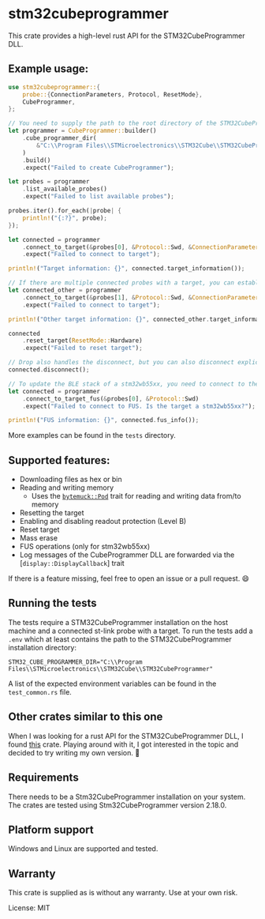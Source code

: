 # stm32cubeprogrammer

This crate provides a high-level rust API for the STM32CubeProgrammer DLL.

## Example usage:
```rust
use stm32cubeprogrammer::{
    probe::{ConnectionParameters, Protocol, ResetMode},
    CubeProgrammer,
};

// You need to supply the path to the root directory of the STM32CubeProgrammer installation
let programmer = CubeProgrammer::builder()
    .cube_programmer_dir(
        &"C:\\Program Files\\STMicroelectronics\\STM32Cube\\STM32CubeProgrammer",
    )
    .build()
    .expect("Failed to create CubeProgrammer");

let probes = programmer
    .list_available_probes()
    .expect("Failed to list available probes");

probes.iter().for_each(|probe| {
    println!("{:?}", probe);
});

let connected = programmer
    .connect_to_target(&probes[0], &Protocol::Swd, &ConnectionParameters::default())
    .expect("Failed to connect to target");

println!("Target information: {}", connected.target_information());

// If there are multiple connected probes with a target, you can establish multiple connections simultaneously
let connected_other = programmer
    .connect_to_target(&probes[1], &Protocol::Swd, &ConnectionParameters::default())
    .expect("Failed to connect to target");

println!("Other target information: {}", connected_other.target_information());

connected
    .reset_target(ResetMode::Hardware)
    .expect("Failed to reset target");

// Drop also handles the disconnect, but you can also disconnect explicitly
connected.disconnect();

// To update the BLE stack of a stm32wb55xx, you need to connect to the FUS
let connected = programmer
    .connect_to_target_fus(&probes[0], &Protocol::Swd)
    .expect("Failed to connect to FUS. Is the target a stm32wb55xx?");

println!("FUS information: {}", connected.fus_info());
```
More examples can be found in the `tests` directory.

## Supported features:
- Downloading files as hex or bin
- Reading and writing memory
    - Uses the [`bytemuck::Pod`](https://docs.rs/bytemuck/1.21.0/bytemuck/trait.Pod.html) trait for reading and writing data from/to memory
- Resetting the target
- Enabling and disabling readout protection (Level B)
- Reset target
- Mass erase
- FUS operations (only for stm32wb55xx)
- Log messages of the CubeProgrammer DLL are forwarded via the [`display::DisplayCallback`] trait

If there is a feature missing, feel free to open an issue or a pull request. :smile:

## Running the tests
The tests require a STM32CubeProgrammer installation on the host machine and a connected st-link probe with a target.
To run the tests add a `.env` which at least contains the path to the STM32CubeProgrammer installation directory:
```env
STM32_CUBE_PROGRAMMER_DIR="C:\\Program Files\\STMicroelectronics\\STM32Cube\\STM32CubeProgrammer"
```
A list of the expected environment variables can be found in the `test_common.rs` file.

## Other crates similar to this one
When I was looking for a rust API for the STM32CubeProgrammer DLL, I found [this](https://github.com/wervin/stm32cubeprog-rs) crate.
Playing around with it, I got interested in the topic and decided to try writing my own version. :rocket:

## Requirements
There needs to be a Stm32CubeProgrammer installation on your system. The crates are tested using Stm32CubeProgrammer version 2.18.0.

## Platform support
Windows and Linux are supported and tested.

## Warranty
This crate is supplied as is without any warranty. Use at your own risk.

License: MIT
